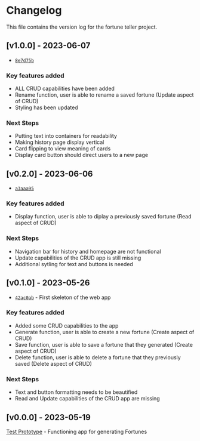 # Changelog
This file contains the version log for the fortune teller project.

## [v1.0.0] - 2023-06-07
- [`8e7d75b`](https://github.com/cse110-sp21-group02/cse110-sp21-group02/commit/8e7d75b4fd8467e37d758096d9f612cba1b61652)
### Key features added
- ALL CRUD capabilities have been added
- Rename function, user is able to rename a saved fortune (Update aspect of CRUD)
- Styling has been updated

### Next Steps
- Putting text into containers for readability
- Making history page display vertical
- Card flipping to view meaning of cards
- Display card button should direct users to a new page

## [v0.2.0] - 2023-06-06
- [`a3aaa95`](https://github.com/cse110-sp21-group02/cse110-sp21-group02/commit/a3aaa95a271b30e65e577375c2fffd4202c6866b)
### Key features added
- Display function, user is able to diplay a previously saved fortune (Read aspect of CRUD)

### Next Steps
- Navigation bar for history and homepage are not functional
- Update capabilities of the CRUD app is still missing
- Additional sytling for text and buttons is needed

## [v0.1.0] - 2023-05-26
- [`42ac0ab`](https://github.com/cse110-sp21-group02/cse110-sp21-group02/commit/42ac0abc02e2e9f02b50e962fec33f684e2bd2f6) - First skeleton of the web app
### Key features added
- Added some CRUD capabilities to the app
- Generate function, user is able to create a new fortune (Create aspect of CRUD)
- Save function, user is able to save a fortune that they generated (Create aspect of CRUD)
- Delete function, user is able to delete a fortune that they previously saved (Delete aspect of CRUD)

### Next Steps
- Text and button formatting needs to be beautified
- Read and Update capabilities of the CRUD app are missing

## [v0.0.0] - 2023-05-19
[Test Prototype](https://github.com/cse110-sp21-group02/tarot_testing) - Functioning app for generating Fortunes
